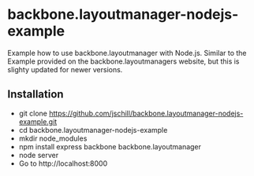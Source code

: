 backbone.layoutmanager-nodejs-example
=====================================

Example how to use backbone.layoutmanager with Node.js. Similar to the Example provided on the backbone.layoutmanagers website, but this is slighty updated for newer versions.

Installation
------------
* git clone https://github.com/jschill/backbone.layoutmanager-nodejs-example.git
* cd backbone.layoutmanager-nodejs-example
* mkdir node_modules
* npm install express backbone backbone.layoutmanager
* node server
* Go to http://localhost:8000